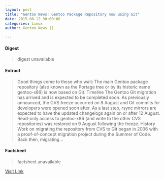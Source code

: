 ```yaml
---
layout: post
title: "Gentoo News: Gentoo Package Repository now using Git"
date: 2015-08-12 00:00:00
categories: Linux
author: Gentoo News ()

---
```



#### Digest
>digest unavailable

#### Extract
>Good things come to those who wait: The main Gentoo package repository (also known as the Portage tree or by its historic name gentoo-x86) is now based on Git. Timeline The Gentoo Git migration has arrived and is expected to be completed soon. As previously announced, the CVS freeze occurred on 8 August and Git commits for developers were opened soon after. As a last step, rsync mirrors are expected to have the updated changelogs again on or after 12 August. Read-only access to gentoo-x86 (and write to the other CVS repositories) was restored on 9 August following the freeze. History Work on migrating the repository from CVS to Git began in 2006 with a proof-of-concept migration project during the Summer of Code. Back then, migrating...

#### Factsheet
>factsheet unavailable

[Visit Link](https://www.gentoo.org/news/2015/08/12/git-migration.html)


